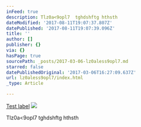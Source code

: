 ```yaml
---
inFeed: true
description: Tlz0a<9opl7  tghdshftg hthsth
dateModified: '2017-08-11T19:07:37.807Z'
datePublished: '2017-08-11T19:07:39.096Z'
title: ''
author: []
publisher: {}
via: {}
hasPage: true
sourcePath: _posts/2017-03-06-lz0aless9opl7.md
starred: false
datePublishedOriginal: '2017-03-06T16:27:09.637Z'
url: lz0aless9opl7/index.html
_type: Article

---
```

[Test label][0]
![](https://the-grid-user-content.s3-us-west-2.amazonaws.com/cf16a40e-8d49-49c2-98af-f9a7ebd21e3e.jpg)

Tlz0a<9opl7 tghdshftg hthsth

[0]: httpg.no